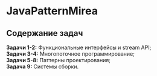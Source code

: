 # JavaPatternMirea
## Содержание задач
**Задачи 1-2:** Функциональные интерфейсы и stream API;  
**Задачи 3-4:** Многопоточное программирование;  
**Задачи 5-8:** Паттерны проектирования;  
**Задача 9:** Системы сборки. 
